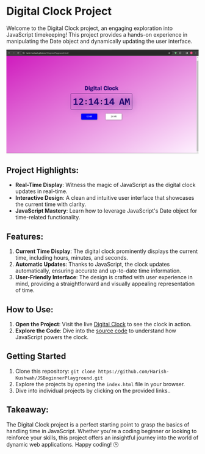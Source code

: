 # Digital Clock Project

Welcome to the Digital Clock project, an engaging exploration into JavaScript timekeeping! This project provides a hands-on experience in manipulating the Date object and dynamically updating the user interface.

![Project Image](./images/clock.png)

## Project Highlights:

- **Real-Time Display**: Witness the magic of JavaScript as the digital clock updates in real-time.
- **Interactive Design**: A clean and intuitive user interface that showcases the current time with clarity.
- **JavaScript Mastery**: Learn how to leverage JavaScript's Date object for time-related functionality.

## Features:

1. **Current Time Display**: The digital clock prominently displays the current time, including hours, minutes, and seconds.
2. **Automatic Updates**: Thanks to JavaScript, the clock updates automatically, ensuring accurate and up-to-date time information.
3. **User-Friendly Interface**: The design is crafted with user experience in mind, providing a straightforward and visually appealing representation of time.

## How to Use:

1. **Open the Project**: Visit the live [Digital Clock](https://harish-kushwah.github.io/JSBeginnerPlayground/clock) to see the clock in action.
2. **Explore the Code**: Dive into the [source code](https://github.com/Harish-Kushwah/JSBeginnerPlayground/tree/main/clock) to understand how JavaScript powers the clock.

## Getting Started
1. Clone this repository: `git clone https://github.com/Harish-Kushwah/JSBeginnerPlayground.git`
2. Explore the projects by opening the `index.html` file in your browser.
3. Dive into individual projects by clicking on the provided links..


## Takeaway:

The Digital Clock project is a perfect starting point to grasp the basics of handling time in JavaScript. Whether you're a coding beginner or looking to reinforce your skills, this project offers an insightful journey into the world of dynamic web applications. Happy coding! 🕒